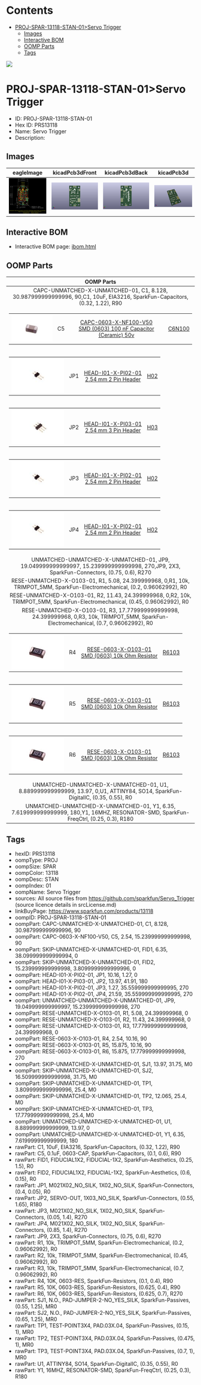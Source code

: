 



Contents
========

* [PROJ-SPAR-13118-STAN-01>Servo Trigger](#proj-spar-13118-stan-01servo-trigger)
	* [Images](#images)
	* [Interactive BOM](#interactive-bom)
	* [OOMP Parts](#oomp-parts)
	* [Tags](#tags)
  
![][im]
# PROJ-SPAR-13118-STAN-01>Servo Trigger

- ID: PROJ-SPAR-13118-STAN-01
- Hex ID: PRS13118
- Name: Servo Trigger
- Description: 

## Images
  
  

|eagleImage|kicadPcb3dFront|kicadPcb3dBack|kicadPcb3d|
| :---: | :---: | :---: | :---: |
|[![eagleImage](eagleImage_140.png)](eagleImage_600.png)|[![kicadPcb3dFront](kicadPcb3dFront_140.png)](kicadPcb3dFront_600.png)|[![kicadPcb3dBack](kicadPcb3dBack_140.png)](kicadPcb3dBack_600.png)|[![kicadPcb3d](kicadPcb3d_140.png)](kicadPcb3d_600.png)|

## Interactive BOM

- Interactive BOM page: [ibom.html](kicad/bom/ibom.html)

## OOMP Parts
  

|OOMP Parts|
| :---: |
|CAPC-UNMATCHED-X-UNMATCHED-01, C1, 8.128, 30.987999999999996, 90,C1, 10uF, EIA3216, SparkFun-Capacitors, (0.32, 1.22), R90|
|<table><tr><td>![CAPC-0603-X-NF100-V50](https://raw.githubusercontent.com/oomlout/oomlout_OOMP_parts/main/CAPC-0603-X-NF100-V50/image_140.jpg)</td><td> C5</td><td>[CAPC-0603-X-NF100-V50<br>SMD (0603) 100 nF Capacitor (Ceramic) 50v](https://github.com/oomlout/oomlout_OOMP_parts/tree/main/CAPC-0603-X-NF100-V50/)</td><td>[C6N100](https://github.com/oomlout/oomlout_OOMP_parts/tree/main/CAPC-0603-X-NF100-V50/)</td></tr></table>|
|<table><tr><td>![HEAD-I01-X-PI02-01](https://raw.githubusercontent.com/oomlout/oomlout_OOMP_parts/main/HEAD-I01-X-PI02-01/image_140.jpg)</td><td> JP1</td><td>[HEAD-I01-X-PI02-01<br>2.54 mm 2 Pin Header](https://github.com/oomlout/oomlout_OOMP_parts/tree/main/HEAD-I01-X-PI02-01/)</td><td>[H02](https://github.com/oomlout/oomlout_OOMP_parts/tree/main/HEAD-I01-X-PI02-01/)</td></tr></table>|
|<table><tr><td>![HEAD-I01-X-PI03-01](https://raw.githubusercontent.com/oomlout/oomlout_OOMP_parts/main/HEAD-I01-X-PI03-01/image_140.jpg)</td><td> JP2</td><td>[HEAD-I01-X-PI03-01<br>2.54 mm 3 Pin Header](https://github.com/oomlout/oomlout_OOMP_parts/tree/main/HEAD-I01-X-PI03-01/)</td><td>[H03](https://github.com/oomlout/oomlout_OOMP_parts/tree/main/HEAD-I01-X-PI03-01/)</td></tr></table>|
|<table><tr><td>![HEAD-I01-X-PI02-01](https://raw.githubusercontent.com/oomlout/oomlout_OOMP_parts/main/HEAD-I01-X-PI02-01/image_140.jpg)</td><td> JP3</td><td>[HEAD-I01-X-PI02-01<br>2.54 mm 2 Pin Header](https://github.com/oomlout/oomlout_OOMP_parts/tree/main/HEAD-I01-X-PI02-01/)</td><td>[H02](https://github.com/oomlout/oomlout_OOMP_parts/tree/main/HEAD-I01-X-PI02-01/)</td></tr></table>|
|<table><tr><td>![HEAD-I01-X-PI02-01](https://raw.githubusercontent.com/oomlout/oomlout_OOMP_parts/main/HEAD-I01-X-PI02-01/image_140.jpg)</td><td> JP4</td><td>[HEAD-I01-X-PI02-01<br>2.54 mm 2 Pin Header](https://github.com/oomlout/oomlout_OOMP_parts/tree/main/HEAD-I01-X-PI02-01/)</td><td>[H02](https://github.com/oomlout/oomlout_OOMP_parts/tree/main/HEAD-I01-X-PI02-01/)</td></tr></table>|
|UNMATCHED-UNMATCHED-X-UNMATCHED-01, JP9, 19.049999999999997, 15.239999999999998, 270,JP9, 2X3, SparkFun-Connectors, (0.75, 0.6), R270|
|RESE-UNMATCHED-X-O103-01, R1, 5.08, 24.399999968, 0,R1, 10k, TRIMPOT_5MM, SparkFun-Electromechanical, (0.2, 0.96062992), R0|
|RESE-UNMATCHED-X-O103-01, R2, 11.43, 24.399999968, 0,R2, 10k, TRIMPOT_5MM, SparkFun-Electromechanical, (0.45, 0.96062992), R0|
|RESE-UNMATCHED-X-O103-01, R3, 17.779999999999998, 24.399999968, 0,R3, 10k, TRIMPOT_5MM, SparkFun-Electromechanical, (0.7, 0.96062992), R0|
|<table><tr><td>![RESE-0603-X-O103-01](https://raw.githubusercontent.com/oomlout/oomlout_OOMP_parts/main/RESE-0603-X-O103-01/image_140.jpg)</td><td> R4</td><td>[RESE-0603-X-O103-01<br>SMD (0603) 10k Ohm Resistor](https://github.com/oomlout/oomlout_OOMP_parts/tree/main/RESE-0603-X-O103-01/)</td><td>[R6103](https://github.com/oomlout/oomlout_OOMP_parts/tree/main/RESE-0603-X-O103-01/)</td></tr></table>|
|<table><tr><td>![RESE-0603-X-O103-01](https://raw.githubusercontent.com/oomlout/oomlout_OOMP_parts/main/RESE-0603-X-O103-01/image_140.jpg)</td><td> R5</td><td>[RESE-0603-X-O103-01<br>SMD (0603) 10k Ohm Resistor](https://github.com/oomlout/oomlout_OOMP_parts/tree/main/RESE-0603-X-O103-01/)</td><td>[R6103](https://github.com/oomlout/oomlout_OOMP_parts/tree/main/RESE-0603-X-O103-01/)</td></tr></table>|
|<table><tr><td>![RESE-0603-X-O103-01](https://raw.githubusercontent.com/oomlout/oomlout_OOMP_parts/main/RESE-0603-X-O103-01/image_140.jpg)</td><td> R6</td><td>[RESE-0603-X-O103-01<br>SMD (0603) 10k Ohm Resistor](https://github.com/oomlout/oomlout_OOMP_parts/tree/main/RESE-0603-X-O103-01/)</td><td>[R6103](https://github.com/oomlout/oomlout_OOMP_parts/tree/main/RESE-0603-X-O103-01/)</td></tr></table>|
|UNMATCHED-UNMATCHED-X-UNMATCHED-01, U1, 8.889999999999999, 13.97, 0,U1, ATTINY84, SO14, SparkFun-DigitalIC, (0.35, 0.55), R0|
|UNMATCHED-UNMATCHED-X-UNMATCHED-01, Y1, 6.35, 7.619999999999999, 180,Y1, 16MHZ, RESONATOR-SMD, SparkFun-FreqCtrl, (0.25, 0.3), R180|

## Tags

- hexID: PRS13118
- oompType: PROJ
- oompSize: SPAR
- oompColor: 13118
- oompDesc: STAN
- oompIndex: 01
- oompName: Servo Trigger
- sources: All source files from https://github.com/sparkfun/Servo_Trigger (source licence details in srcLicense.md)
- linkBuyPage: https://www.sparkfun.com/products/13118
- oompID: PROJ-SPAR-13118-STAN-01
- oompPart: CAPC-UNMATCHED-X-UNMATCHED-01, C1, 8.128, 30.987999999999996, 90
- oompPart: CAPC-0603-X-NF100-V50, C5, 2.54, 15.239999999999998, 90
- oompPart: SKIP-UNMATCHED-X-UNMATCHED-01, FID1, 6.35, 38.099999999999994, 0
- oompPart: SKIP-UNMATCHED-X-UNMATCHED-01, FID2, 15.239999999999998, 3.8099999999999996, 0
- oompPart: HEAD-I01-X-PI02-01, JP1, 10.16, 1.27, 0
- oompPart: HEAD-I01-X-PI03-01, JP2, 13.97, 41.91, 180
- oompPart: HEAD-I01-X-PI02-01, JP3, 1.27, 35.559999999999995, 270
- oompPart: HEAD-I01-X-PI02-01, JP4, 21.59, 35.559999999999995, 270
- oompPart: UNMATCHED-UNMATCHED-X-UNMATCHED-01, JP9, 19.049999999999997, 15.239999999999998, 270
- oompPart: RESE-UNMATCHED-X-O103-01, R1, 5.08, 24.399999968, 0
- oompPart: RESE-UNMATCHED-X-O103-01, R2, 11.43, 24.399999968, 0
- oompPart: RESE-UNMATCHED-X-O103-01, R3, 17.779999999999998, 24.399999968, 0
- oompPart: RESE-0603-X-O103-01, R4, 2.54, 10.16, 90
- oompPart: RESE-0603-X-O103-01, R5, 15.875, 10.16, 90
- oompPart: RESE-0603-X-O103-01, R6, 15.875, 17.779999999999998, 270
- oompPart: SKIP-UNMATCHED-X-UNMATCHED-01, SJ1, 13.97, 31.75, M0
- oompPart: SKIP-UNMATCHED-X-UNMATCHED-01, SJ2, 16.509999999999998, 31.75, M0
- oompPart: SKIP-UNMATCHED-X-UNMATCHED-01, TP1, 3.8099999999999996, 25.4, M0
- oompPart: SKIP-UNMATCHED-X-UNMATCHED-01, TP2, 12.065, 25.4, M0
- oompPart: SKIP-UNMATCHED-X-UNMATCHED-01, TP3, 17.779999999999998, 25.4, M0
- oompPart: UNMATCHED-UNMATCHED-X-UNMATCHED-01, U1, 8.889999999999999, 13.97, 0
- oompPart: UNMATCHED-UNMATCHED-X-UNMATCHED-01, Y1, 6.35, 7.619999999999999, 180
- rawPart: C1, 10uF, EIA3216, SparkFun-Capacitors, (0.32, 1.22), R90
- rawPart: C5, 0.1uF, 0603-CAP, SparkFun-Capacitors, (0.1, 0.6), R90
- rawPart: FID1, FIDUCIAL1X2, FIDUCIAL-1X2, SparkFun-Aesthetics, (0.25, 1.5), R0
- rawPart: FID2, FIDUCIAL1X2, FIDUCIAL-1X2, SparkFun-Aesthetics, (0.6, 0.15), R0
- rawPart: JP1, M021X02_NO_SILK, 1X02_NO_SILK, SparkFun-Connectors, (0.4, 0.05), R0
- rawPart: JP2, SERVO-OUT, 1X03_NO_SILK, SparkFun-Connectors, (0.55, 1.65), R180
- rawPart: JP3, M021X02_NO_SILK, 1X02_NO_SILK, SparkFun-Connectors, (0.05, 1.4), R270
- rawPart: JP4, M021X02_NO_SILK, 1X02_NO_SILK, SparkFun-Connectors, (0.85, 1.4), R270
- rawPart: JP9, 2X3, SparkFun-Connectors, (0.75, 0.6), R270
- rawPart: R1, 10k, TRIMPOT_5MM, SparkFun-Electromechanical, (0.2, 0.96062992), R0
- rawPart: R2, 10k, TRIMPOT_5MM, SparkFun-Electromechanical, (0.45, 0.96062992), R0
- rawPart: R3, 10k, TRIMPOT_5MM, SparkFun-Electromechanical, (0.7, 0.96062992), R0
- rawPart: R4, 10K, 0603-RES, SparkFun-Resistors, (0.1, 0.4), R90
- rawPart: R5, 10K, 0603-RES, SparkFun-Resistors, (0.625, 0.4), R90
- rawPart: R6, 10K, 0603-RES, SparkFun-Resistors, (0.625, 0.7), R270
- rawPart: SJ1, N.O., PAD-JUMPER-2-NO_YES_SILK, SparkFun-Passives, (0.55, 1.25), MR0
- rawPart: SJ2, N.O., PAD-JUMPER-2-NO_YES_SILK, SparkFun-Passives, (0.65, 1.25), MR0
- rawPart: TP1, TEST-POINT3X4, PAD.03X.04, SparkFun-Passives, (0.15, 1), MR0
- rawPart: TP2, TEST-POINT3X4, PAD.03X.04, SparkFun-Passives, (0.475, 1), MR0
- rawPart: TP3, TEST-POINT3X4, PAD.03X.04, SparkFun-Passives, (0.7, 1), MR0
- rawPart: U1, ATTINY84, SO14, SparkFun-DigitalIC, (0.35, 0.55), R0
- rawPart: Y1, 16MHZ, RESONATOR-SMD, SparkFun-FreqCtrl, (0.25, 0.3), R180



[im]: kicadPcb3d_450.png
